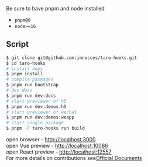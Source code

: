 Be sure to have pnpm and node installed

- `pnpm@8`
- `node>=16`

## Script

```bash
$ git clone git@github.com:innocces/taro-hooks.git
$ cd taro-hooks
# install deps
$ pnpm install
# compile packages
$ pnpm run bootstrap
# dev docs
$ pnpm run dev:docs
# start previewer of h5
$ pnpm run dev:demos:h5
# start previewer of wechat
$ pnpm run dev:demos:weapp
# start single package
$ pnpm -F taro-hooks run build
```

open browser - [http://localhost:3000](http://localhost:3000)  
open Vue preview - [http://localhost:10086](http://0.0.0.0:10086)  
open React preview - [http://localhost:12557](http://localhost:12557)  
For more details on contributions see[Official Documents](https://next-version-taro-hooks.vercel.app)
